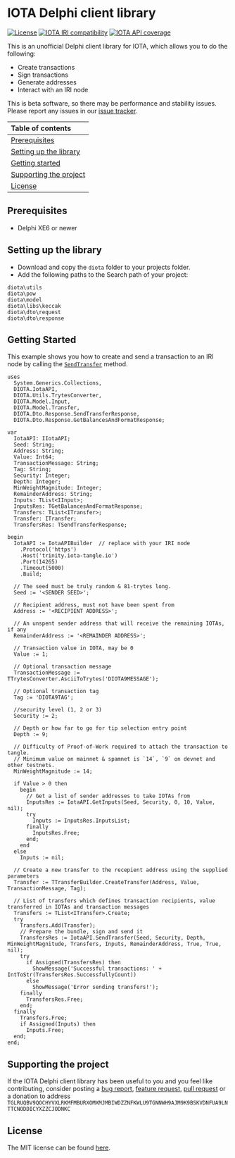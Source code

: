 # IOTA Delphi client library

[![License][license-badge]][license]
[![IOTA IRI compatibility][iota-iri-badge]][iota-iri]
[![IOTA API coverage][iota-api-badge]][iota-api]

This is an unofficial Delphi client library for IOTA, which allows you to do the following:
* Create transactions
* Sign transactions
* Generate addresses
* Interact with an IRI node

This is beta software, so there may be performance and stability issues.
Please report any issues in our [issue tracker](https://github.com/lubovaskov/iota-delphi/issues/new).

|Table of contents|
|:----|
| [Prerequisites](#prerequisites)
| [Setting up the library](#setting-up-the-library)|
| [Getting started](#getting-started) |
| [Supporting the project](#supporting-the-project)|
| [License](#license)

## Prerequisites

* Delphi XE6 or newer

## Setting up the library

* Download and copy the `diota` folder to your projects folder.
* Add the following paths to the Search path of your project:
```diota
diota\utils
diota\pow
diota\model
diota\libs\keccak
diota\dto\request
diota\dto\response
```

## Getting Started

This example shows you how to create and send a transaction to an IRI node by calling the [`SendTransfer`](diota/DIOTA.IotaAPI#IIotaAPI.SendTransfer) method.

```delphi
uses
  System.Generics.Collections,
  DIOTA.IotaAPI,
  DIOTA.Utils.TrytesConverter,
  DIOTA.Model.Input,
  DIOTA.Model.Transfer,
  DIOTA.Dto.Response.SendTransferResponse,
  DIOTA.Dto.Response.GetBalancesAndFormatResponse;

var
  IotaAPI: IIotaAPI;
  Seed: String;
  Address: String;
  Value: Int64;
  TransactionMessage: String;
  Tag: String;
  Security: Integer;
  Depth: Integer;
  MinWeightMagnitude: Integer;
  RemainderAddress: String;
  Inputs: TList<IInput>;
  InputsRes: TGetBalancesAndFormatResponse;
  Transfers: TList<ITransfer>;
  Transfer: ITransfer;
  TransfersRes: TSendTransferResponse;  
  
begin
  IotaAPI := IotaAPIBuilder  // replace with your IRI node
    .Protocol('https')
    .Host('trinity.iota-tangle.io')
    .Port(14265)
    .Timeout(5000)
    .Build;

  // The seed must be truly random & 81-trytes long.
  Seed := '<SENDER SEED>';

  // Recipient address, must not have been spent from
  Address := '<RECIPIENT ADDRESS>';

  // An unspent sender address that will receive the remaining IOTAs, if any
  RemainderAddress := '<REMAINDER ADDRESS>';

  // Transaction value in IOTA, may be 0
  Value := 1;

  // Optional transaction message
  TransactionMessage := TTrytesConverter.AsciiToTrytes('DIOTA9MESSAGE');

  // Optional transaction tag
  Tag := 'DIOTA9TAG';

  //security level (1, 2 or 3)
  Security := 2;

  // Depth or how far to go for tip selection entry point
  Depth := 9;

  // Difficulty of Proof-of-Work required to attach the transaction to tangle.
  // Minimum value on mainnet & spamnet is `14`, `9` on devnet and other testnets.
  MinWeightMagnitude := 14;

  if Value > 0 then
    begin
      // Get a list of sender addresses to take IOTAs from
      InputsRes := IotaAPI.GetInputs(Seed, Security, 0, 10, Value, nil);
      try
        Inputs := InputsRes.InputsList;
      finally
        InputsRes.Free;
      end;
    end
  else
    Inputs := nil;

  // Create a new transfer to the recepient address using the supplied parameters
  Transfer := TTransferBuilder.CreateTransfer(Address, Value, TransactionMessage, Tag);

  // List of transfers which defines transaction recipients, value transferred in IOTAs and transaction messages
  Transfers := TList<ITransfer>.Create;
  try
    Transfers.Add(Transfer);
    // Prepare the bundle, sign and send it
    TransfersRes := IotaAPI.SendTransfer(Seed, Security, Depth, MinWeightMagnitude, Transfers, Inputs, RemainderAddress, True, True, nil);
    try
      if Assigned(TransfersRes) then
        ShowMessage('Successful transactions: ' + IntToStr(TransfersRes.SuccessfullyCount))
      else
        ShowMessage('Error sending transfers!');
    finally
      TransfersRes.Free;
    end;
  finally
    Transfers.Free;
    if Assigned(Inputs) then
      Inputs.Free;
  end;
end;
```

## Supporting the project

If the IOTA Delphi client library has been useful to you and you feel like contributing, consider posting a [bug report](https://github.com/lubovaskov/iota-delphi/issues/new), [feature request](https://github.com/lubovaskov/iota-delphi/issues/new),    [pull request](https://github.com/lubovaskov/iota-delphi/pulls/) or a donation to address
`TGLRUQBV9QOCHYVXLRKMFMBURXOMXMJMBIWDZZNFKWLU9TGNNWH9AJM9K9BSKVDNFUA9LNTTCNODDICYXZZCJODNKC`

## License

The MIT license can be found [here](LICENSE).

[license]: https://raw.githubusercontent.com/lubovaskov/iota-delphi/master/LICENSE
[license-badge]: https://img.shields.io/badge/license-MIT-blue.svg
[iota-iri]: https://github.com/iotaledger/iri/tree/v1.5.5
[iota-iri-badge]: https://img.shields.io/badge/IOTA%20IRI%20compatibility-v1.5.5-blue.svg
[iota-api]: https://iota.readme.io/reference
[iota-api-badge]: https://img.shields.io/badge/IOTA%20API%20coverage-15/15%20commands-green.svg
